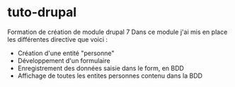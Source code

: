 # tuto-drupal
Formation de création de module drupal 7
Dans ce module j'ai mis en place les différentes directive que voici :
- Création d'une entité "personne"
- Développement d'un formulaire
- Enregistrement des données saisie dans le form, en BDD
- Affichage de toutes les entites personnes contenu dans la BDD

